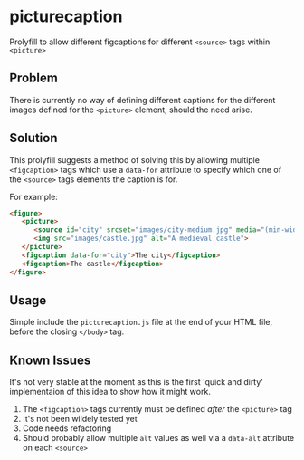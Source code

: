 picturecaption
==============

Prolyfill to allow different figcaptions for different `<source>` tags within `<picture>`

## Problem

There is currently no way of defining different captions for the different images defined for the `<picture>` element, should the need arise.

## Solution
This prolyfill suggests a method of solving this by allowing multiple `<figcaption>` tags which use a `data-for` attribute to specify which one of the `<source>` tags elements the caption is for.

For example:

```html
<figure>
   <picture>
      <source id="city" srcset="images/city-medium.jpg" media="(min-width: 800px)" >
      <img src="images/castle.jpg" alt="A medieval castle">
   </picture>
   <figcaption data-for="city">The city</figcaption>
   <figcaption>The castle</figcaption>
</figure>
```

## Usage

Simple include the `picturecaption.js` file at the end of your HTML file, before the closing `</body>` tag.

## Known Issues

It's not very stable at the moment as this is the first 'quick and dirty' implementaion of this idea to show how it might work.

1. The `<figcaption>` tags currently must be defined *after* the `<picture>` tag
2. It's not been wildely tested yet
3. Code needs refactoring
4. Should probably allow multiple `alt` values as well via a `data-alt` attribute on each `<source>`